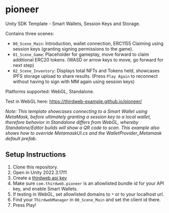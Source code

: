 # pioneer

Unity SDK Template - Smart Wallets, Session Keys and Storage.

Contains three scenes:
- `00_Scene_Main`: Introduction, wallet connection, ERC1155 Claiming using session keys (granting signing permissions to the game).
- `01_Scene_Game`: Placeholder for gameplay, move forward to claim additional ERC20 tokens. (WASD or arrow keys to move, go forward for next step)
- `02_Scene_Inventory`: Displays total NFTs and Tokens held, showcases IPFS storage upload to share results. (Press `Play Again` to reconnect without having to sign with MM again using session keys)

Platforms supported: WebGL, Standalone.

Test in WebGL here: https://thirdweb-example.github.io/pioneer/

_Note: This template showcases connecting to a Smart Wallet using MetaMask, before ultimately granting a session key to a local wallet, therefore behavior in Standalone differs from WebGL, whereby Standalone/Editor builds will show a QR code to scan. This example also shows how to override MetamaskUI.cs and the WalletProvider_Metamask default prefab._

 ## Setup Instructions
 1. Clone this repository.
 2. Open in Unity 2022.3.17f1
 3. Create a [thirdweb api key](https://thirdweb.com/create-api-key)
 4. Make sure `com.thirdweb.pioneer` is an allowlisted bundle id for your API key, and enable Smart Wallets.
 5. If testing in WebGL, set allowlisted domains to `*` or to your localhost url.
 6. Find your `ThirdwebManager` in `00_Scene_Main` and set the client id there.
 7. Press Play!
